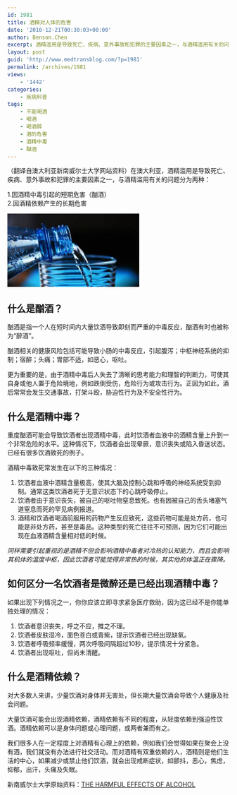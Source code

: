 ```yaml
---
id: 1981
title: 酒精对人体的危害
date: '2010-12-21T00:30:03+00:00'
author: Benson.Chen
excerpt: 酒精滥用是导致死亡、疾病、意外事故和犯罪的主要因素之一，与酒精滥用有关的问题分为两种：因酒精中毒引起的短期危害（酗酒）和因酒精依赖产生的长期危害。
layout: post
guid: 'http://www.medtransblog.com/?p=1981'
permalink: /archives/1981
views:
    - '1442'
categories:
    - 疾病科普
tags:
    - 不能喝酒
    - 喝酒
    - 喝酒醉
    - 酒的危害
    - 酒精中毒
    - 酗酒
---
```


（翻译自澳大利亚新南威尔士大学网站资料）在澳大利亚，酒精滥用是导致死亡、疾病、意外事故和犯罪的主要因素之一，与酒精滥用有关的问题分为两种：

1.因酒精中毒引起的短期危害（酗酒）  
2.因酒精依赖产生的长期危害

![](/assets/uploads/2010/12/下载-6-300x166.jpg)

## **什么是酗酒？**

酗酒是指一个人在短时间内大量饮酒导致即刻而严重的中毒反应，酗酒有时也被称为“醉酒”。

酗酒相关的健康风险包括可能导致小肠的中毒反应，引起腹泻；中枢神经系统的抑制；宿醉；头痛；胃部不适，如恶心，呕吐。

更为重要的是，由于酒精中毒后人失去了清晰的思考能力和理智的判断力，可使其自身或他人置于危险境地，例如跌倒受伤，危险行为或攻击行为。正因为如此，酒后常常会发生交通事故，打架斗殴，胁迫性行为及不安全性行为。

## **什么是酒精中毒？**

重度酗酒可能会导致饮酒者出现酒精中毒，此时饮酒者血液中的酒精含量上升到一个非常危险的水平。这种情况下，饮酒者会出现晕厥，意识丧失或陷入昏迷状态。已经有很多饮酒致死的例子。

酒精中毒致死常发生在以下的三种情况：

1. 饮酒者血液中酒精含量极高，使其大脑及控制心跳和呼吸的神经系统受到抑制。通常这类饮酒者死于无意识状态下的心跳呼吸停止。
2. 饮酒者由于意识丧失，被自己的呕吐物窒息致死。也有因被自己的舌头堵塞气道窒息而死的罕见病例报道。
3. 酒精和饮酒者喝酒前服用的药物产生反应致死，这些药物可能是处方药，也可能是非处方药，甚至是毒品。这种类型的死亡往往不可预测，因为它们可能出现在血液酒精含量相对低的时候。

*同样需要引起重视的是酒精不但会影响酒精中毒者对冷热的认知能力，而且会影响其机体的温度中枢，因此饮酒者可能觉得非常热的时候，其实他的体温正在骤降。*

## **如何区分一名饮酒者是微醉还是已经出现酒精中毒？**

如果出现下列情况之一，你你应该立即寻求紧急医疗救助，因为这已经不是你能单独处理的情况：

1. 饮酒者意识丧失，呼之不应，推之不理。
2. 饮酒者皮肤湿冷，面色苍白或青紫，提示饮酒者已经出现缺氧。
3. 饮酒者呼吸频率缓慢，两次呼吸间隔超过10秒，提示情况十分紧急。
4. 饮酒者出现呕吐，但尚未清醒。

## **什么是酒精依赖？**

对大多数人来讲，少量饮酒对身体并无害处，但长期大量饮酒会导致个人健康及社会问题。

大量饮酒可能会出现酒精依赖，酒精依赖有不同的程度，从轻度依赖到强迫性饮酒。酒精依赖可以是身体问题或心理问题，或两者兼而有之。

我们很多人在一定程度上对酒精有心理上的依赖，例如我们会觉得如果在聚会上没有酒，我们就没有办法进行社交活动。而对酒精有双重依赖的人，酒精则是他们生活的中心，如果减少或禁止他们饮酒，就会出现戒断症状，如颤抖，恶心，焦虑，抑郁，出汗，头痛及失眠。

新南威尔士大学原始资料：[THE HARMFUL EFFECTS OF ALCOHOL](http://www.med.unsw.edu.au/NDARCWeb.nsf/resources/NDARCFact_Drugs5/$file/HARMFUL+EFFECTS+ALCOHOL.pdf)